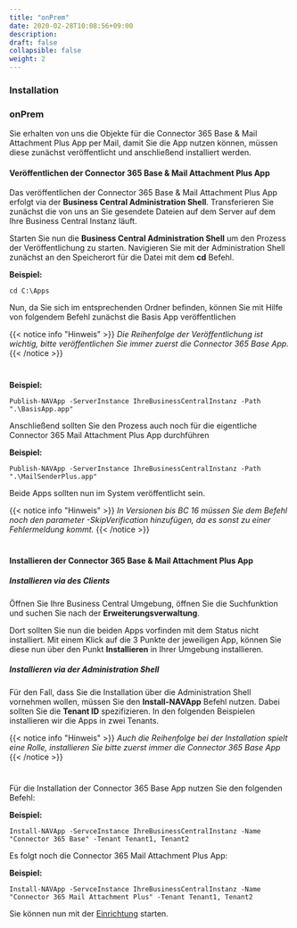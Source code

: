 ```yaml
---
title: "onPrem"
date: 2020-02-28T10:08:56+09:00
description: 
draft: false
collapsible: false
weight: 2
---
```

### Installation

### onPrem
Sie erhalten von uns die Objekte für die Connector 365 Base & Mail Attachment Plus App per Mail, damit Sie die App nutzen können, müssen diese zunächst veröffentlicht und anschließend installiert werden.

#### Veröffentlichen der Connector 365 Base & Mail Attachment Plus App
Das veröffentlichen der Connector 365 Base & Mail Attachment Plus App erfolgt via der **Business Central Administration Shell**. Transferieren Sie zunächst die von uns an Sie gesendete Dateien auf dem Server auf dem Ihre Business Central Instanz läuft.

Starten Sie nun die **Business Central Administration Shell** um den Prozess der Veröffentlichung zu starten. Navigieren Sie mit der Administration Shell zunächst an den Speicherort für die Datei mit dem **cd** Befehl.

**Beispiel:**

```cd C:\Apps```

Nun, da Sie sich im entsprechenden Ordner befinden, können Sie mit Hilfe von folgendem Befehl zunächst die Basis App veröffentlichen

{{< notice info "Hinweis" >}}
 _Die Reihenfolge der Veröffentlichung ist wichtig, bitte veröffentlichen Sie immer zuerst die Connector 365 Base App._
{{< /notice >}}
#

**Beispiel:**

```Publish-NAVApp -ServerInstance IhreBusinessCentralInstanz -Path ".\BasisApp.app"```

Anschließend sollten Sie den Prozess auch noch für die eigentliche Connector 365 Mail Attachment Plus App durchführen

**Beispiel:**

```Publish-NAVApp -ServerInstance IhreBusinessCentralInstanz -Path ".\MailSenderPlus.app"```

Beide Apps sollten nun im System veröffentlicht sein.

{{< notice info "Hinweis" >}}
 _In Versionen bis BC 16 müssen Sie dem Befehl noch den parameter -SkipVerification hinzufügen, da es sonst zu einer Fehlermeldung kommt._
{{< /notice >}}
#

#### Installieren der Connector 365 Base & Mail Attachment Plus App

##### Installieren via des Clients
Öffnen Sie Ihre Business Central Umgebung, öffnen Sie die Suchfunktion und suchen Sie nach der **Erweiterungsverwaltung**.

Dort sollten Sie nun die beiden Apps vorfinden mit dem Status nicht installiert. Mit einem Klick auf die 3 Punkte der jeweiligen App, können Sie diese nun über den Punkt **Installieren** in Ihrer Umgebung installieren.

##### Installieren via der Administration Shell
Für den Fall, dass Sie die Installation über die Administration Shell vornehmen wollen, müssen Sie den **Install-NAVApp** Befehl nutzen. Dabei sollten Sie die **Tenant ID** spezifizieren. In den folgenden Beispielen installieren wir die Apps in zwei Tenants.

{{< notice info "Hinweis" >}}
 _Auch die Reihenfolge bei der Installation spielt eine Rolle, installieren Sie bitte zuerst immer die Connector 365 Base App_
{{< /notice >}}
#

Für die Installation der Connector 365 Base App nutzen Sie den folgenden Befehl:

**Beispiel:**

```Install-NAVApp -ServceInstance IhreBusinessCentralInstanz -Name "Connector 365 Base" -Tenant Tenant1, Tenant2```

Es folgt noch die Connector 365 Mail Attachment Plus App:

**Beispiel:**

```Install-NAVApp -ServceInstance IhreBusinessCentralInstanz -Name "Connector 365 Mail Attachment Plus" -Tenant Tenant1, Tenant2```

Sie können nun mit der [Einrichtung](/de-de/apps/mail_attachment_plus/first-steps/setup/) starten.



